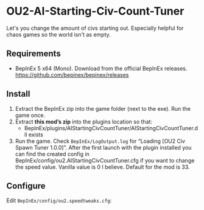 # OU2-AI-Starting-Civ-Count-Tuner
Let's you change the amount of civs starting out. Especially helpful for chaos games so the world isn't as empty.

## Requirements
- BepInEx 5 x64 (Mono). Download from the official BepInEx releases. https://github.com/bepinex/bepinex/releases

## Install
1. Extract the BepInEx zip into the game folder (next to the exe). Run the game once.
2. Extract **this mod’s zip** into the plugins location so that:
   - BepInEx/plugins/AIStartingCivCountTuner/AIStartingCivCountTuner.dll exists
3. Run the game. Check `BepInEx/LogOutput.log` for “Loading [OU2 Civ Spawn Tuner 1.0.0]”. After the first launch with the plugin installed you can find the created config in BepInEx/config/ou2.AIStartingCivCountTuner.cfg if you want to change the speed value. Vanilla value is 0 I believe. Default for the mod is 33.

## Configure
Edit `BepInEx/config/ou2.speedtweaks.cfg`:
